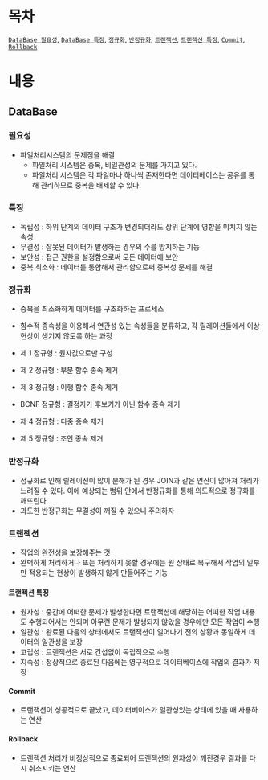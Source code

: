 # 목차

[`DataBase 필요성`](#필요성), [`DataBase 특징`](#특징), [`정규화`](#정규화), [`반정규화`](#반정규화), [`트랜젝션`](#트랜젝션), [`트랜젝션 특징`](#트랜젝션-특징), [`Commit`](#Commit), [`Rollback`](#Rollback)

# 내용

## DataBase

### 필요성

- 파일처리시스템의 문제점을 해결
  - 파일처리 시스템은 중복, 비일관성의 문제를 가지고 있다.
  - 파일처리 시스템은 각 파일마나 하나씩 존재한다면 데이터베이스는 공유를 통해 관리하므로 중복을 배제할 수 있다.

### 특징

- 독립성 : 하위 단계의 데이터 구조가 변경되더라도 상위 단계에 영향을 미치지 않는 속성
- 무결성 : 잘못된 데이터가 발생하는 경우의 수를 방지하는 기능
- 보안성 : 접근 권한을 설정함으로써 모든 데이터에 보안
- 중복 최소화 : 데이터를 통합해서 관리함으로써 중복성 문제를 해결

### 정규화

- 중복을 최소화하게 데이터를 구조화하는 프로세스
- 함수적 종속성을 이용해서 연관성 있는 속성들을 분류하고, 각 릴레이션들에서 이상현상이 생기지 않도록 하는 과정

- 제 1 정규형 : 원자값으로만 구성
- 제 2 정규형 : 부분 함수 종속 제거
- 제 3 정규형 : 이행 함수 종속 제거
- BCNF 정규형 : 결정자가 후보키가 아닌 함수 종속 제거
- 제 4 정규형 : 다중 종속 제거
- 제 5 정규형 : 조인 종속 제거

### 반정규화

- 정규화로 인해 릴레이션이 많이 분해가 된 경우 JOIN과 같은 연산이 많아져 처리가 느려질 수 있다. 이에 예상되는 범위 안에서 반정규화를 통해 의도적으로 정규화를 깨뜨린다.
- 과도한 반정규화는 무결성이 깨질 수 있으니 주의하자

### 트랜젝션

- 작업의 완전성을 보장해주는 것
- 완벽하게 처리하거나 또는 처리하지 못할 경우에는 원 상태로 복구해서 작업의 일부만 적용되는 현상이 발생하지 않게 만들어주는 기능

#### 트랜젝션 특징

- 원자성 :  중간에 어떠한 문제가 발생한다면 트랜잭션에 해당하는 어떠한 작업 내용도 수행되어서는 안되며 아무런 문제가 발생되지 않았을 경우에만 모든 작업이 수행
- 일관성 : 완료된 다음의 상태에서도 트랜잭션이 일어나기 전의 상황과 동일하게 데이터의 일관성을 보장
- 고립성 : 트랜잭션은 서로 간섭없이 독립적으로 수행
- 지속성 : 정상적으로 종료된 다음에는 영구적으로 데이터베이스에 작업의 결과가 저장

#### Commit

- 트랜잭션이 성공적으로 끝났고, 데이터베이스가 일관성있는 상태에 있을 때 사용하는 연산

#### Rollback

- 트랜잭션 처리가 비정상적으로 종료되어 트랜잭션의 원자성이 깨진경우 결과를 다시 취소시키는 연산 